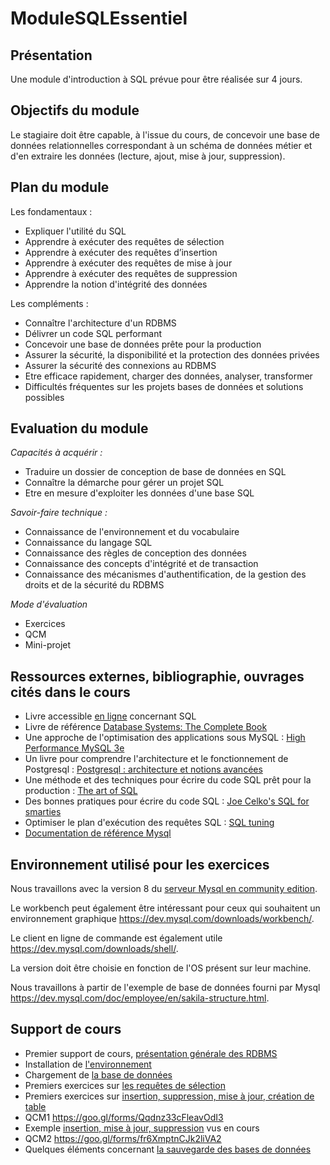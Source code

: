 # ModuleSQLEssentiel
## Présentation
Une module d'introduction à SQL prévue pour être réalisée sur 4 jours.

## Objectifs du module
Le stagiaire doit être capable, à l'issue du cours, de concevoir une base de données relationnelles correspondant à un schéma de données métier et d'en extraire les données (lecture, ajout, mise à jour, suppression). 

## Plan du module

Les fondamentaux :
- Expliquer l'utilité du SQL
- Apprendre à exécuter des requêtes de sélection
- Apprendre à exécuter des requêtes d’insertion
- Apprendre à exécuter des requêtes de mise à jour
- Apprendre à exécuter des requêtes de suppression
- Apprendre la notion d'intégrité des données

Les compléments :
- Connaître l'architecture d'un RDBMS
- Délivrer un code SQL performant
- Concevoir une base de données prête pour la production
- Assurer la sécurité, la disponibilité  et la protection des données privées
- Assurer la sécurité des connexions au RDBMS
- Etre efficace rapidement, charger des données, analyser, transformer
- Difficultés fréquentes sur les projets bases de données et solutions possibles

## Evaluation du module
*Capacités à acquérir :*
- Traduire un dossier de conception de base de données en SQL
- Connaître la démarche pour gérer un projet SQL
- Etre en mesure d'exploiter les données d'une base SQL

*Savoir-faire technique :*
- Connaissance de l'environnement et du vocabulaire
- Connaissance du langage SQL
- Connaissance des règles de conception des données
- Connaissance des concepts d'intégrité et de transaction
- Connaissance des mécanismes d'authentification, de la gestion des droits et de la sécurité du RDBMS

*Mode d'évaluation*
- Exercices
- QCM
- Mini-projet

## Ressources externes, bibliographie, ouvrages cités dans le cours
- Livre accessible [en ligne](https://sql.sh/) concernant SQL
- Livre de référence [Database Systems: The Complete Book](https://www.amazon.fr/Database-Systems-Complete-United-States/dp/0130319953/ref=sr_1_6?ie=UTF8&qid=1542399223&sr=8-6&keywords=ullman+database)
- Une approche de l'optimisation des applications sous MySQL : [High Performance MySQL 3e](https://www.amazon.fr/High-Performance-MySQL-Baron-Schwartz/dp/1449314287/ref=sr_1_1?s=english-books&ie=UTF8&qid=1542399298&sr=1-1&keywords=mysql+performance+tuning)
- Un livre pour comprendre l'architecture et le fonctionnement de Postgresql : [Postgresql : architecture et notions avancées](https://www.d-booker.fr/programmation-et-langage/511-architecture-et-notions-avancees-2ed.html)
- Une méthode et des techniques pour écrire du code SQL prêt pour la production : [The art of SQL](https://www.amazon.fr/Art-SQL-Stephane-Faroult/dp/0596008945/ref=sr_1_1?ie=UTF8&qid=1542619014&sr=8-1&keywords=the+art+of+sql)
- Des bonnes pratiques pour écrire du code SQL : [Joe Celko's SQL for smarties](https://www.amazon.fr/Joe-Celkos-SQL-Smarties-Fifth/dp/B011DB14JK/ref=sr_1_1?s=english-books&ie=UTF8&qid=1542619097&sr=8-1&keywords=Joe+Celko%27s+SQL+for+Smarties%2C+5th+Edition)
- Optimiser le plan d'exécution des requêtes SQL : [SQL tuning](https://www.amazon.fr/SQL-Tuning-anglais-Dan-Tow/dp/0596005733/ref=sr_1_1?s=english-books&ie=UTF8&qid=1542619674&sr=1-1&keywords=sql+tuning+o%27reilly)
- [Documentation de référence Mysql](https://dev.mysql.com/doc/refman/8.0/en/)

## Environnement utilisé pour les exercices
Nous travaillons avec la version 8 du [serveur Mysql en community edition](https://dev.mysql.com/downloads/mysql/).

Le workbench peut également être intéressant pour ceux qui souhaitent un environnement graphique <https://dev.mysql.com/downloads/workbench/>.

Le client en ligne de commande est également utile <https://dev.mysql.com/downloads/shell/>.

La version doit être choisie en fonction de l'OS présent sur leur machine.

Nous travaillons à partir de l'exemple de base de données fourni par Mysql <https://dev.mysql.com/doc/employee/en/sakila-structure.html>.

## Support de cours
- Premier support de cours, [présentation générale des RDBMS](./REAMDE.md)
- Installation de [l'environnement](./InstallationDeLEnvironnement.md)
- Chargement de [la base de données](ChargementBaseTest.md)
- Premiers exercices sur [les requêtes de sélection](./SELECT_PART1.md)
- Premiers exercices sur [insertion, suppression, mise à jour, création de table](./INSERT_PART1.md)
- QCM1 <https://goo.gl/forms/Qqdnz33cFleavOdI3>
- Exemple [insertion, mise à jour, suppression](./EXEMPLES_INSERT_UPDATE_DELETE.md) vus en cours
- QCM2 <https://goo.gl/forms/fr6XmptnCJk2liVA2>
- Quelques éléments concernant [la sauvegarde des bases de données](SAUVEGARDE.md)


